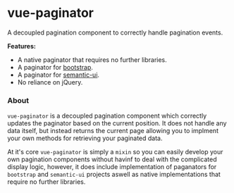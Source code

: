 # vue-paginator

A decoupled pagination component to correctly handle pagination events.

**Features:**

- A native paginator that requires no further libraries.
- A paginator for [bootstrap](http://getbootstrap.com).
- A paginator for [semantic-ui](http://semantic-ui.com).
- No reliance on jQuery.


### About

`vue-paginator` is a decoupled pagination component which correctly updates the paginator based on the current position. It does not handle any data itself, but instead returns the current page allowing you to implment your own methods for retrieving your paginated data.

At it's core `vue-paginator` is simply a `mixin` so you can easily develop your own pagination components without havinf to deal with the complicated display logic, however, it does include implementation of paganators for `bootstrap` and  `semantic-ui` projects aswell as native implementations that require no further libraries.
